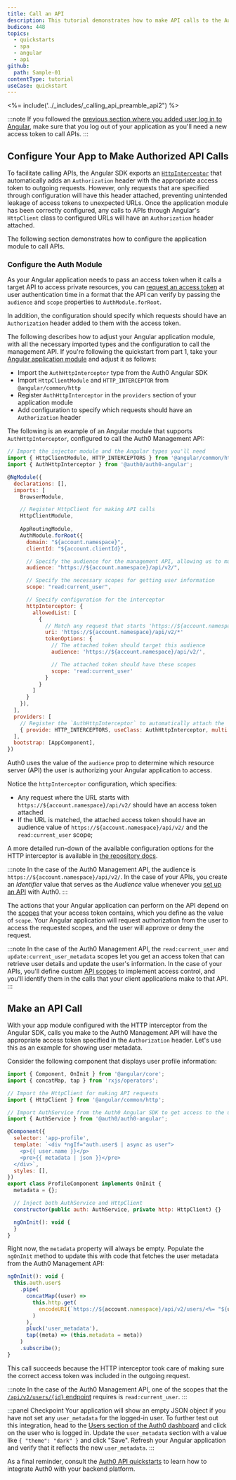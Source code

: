 ```yaml
---
title: Call an API
description: This tutorial demonstrates how to make API calls to the Auth0 Management API.
budicon: 448
topics:
  - quickstarts
  - spa
  - angular
  - api
github:
  path: Sample-01
contentType: tutorial
useCase: quickstart
---
```

<!-- markdownlint-disable MD002 MD034 MD041 -->

<%= include('../_includes/_calling_api_preamble_api2") %>

:::note
If you followed the [previous section where you added user log in to Angular](/quickstart/spa/angular-next#add-login-to-your-application), make sure that you log out of your application as you'll need a new access token to call APIs.
:::

## Configure Your App to Make Authorized API Calls

To facilitate calling APIs, the Angular SDK exports an [`HttpInterceptor`](https://angular.io/api/common/http/HttpInterceptor) that automatically adds an `Authorization` header with the appropriate access token to outgoing requests. However, only requests that are specified through configuration will have this header attached, preventing unintended leakage of access tokens to unexpected URLs. Once the application module has been correctly configured, any calls to APIs through Angular's `HttpClient` class to configured URLs will have an `Authorization` header attached.

The following section demonstrates how to configure the application module to call APIs.

### Configure the Auth Module

As your Angular application needs to pass an access token when it calls a target API to access private resources, you can [request an access token](https://auth0.com/docs/tokens/guides/get-access-tokens) at user authentication time in a format that the API can verify by passing the `audience` and `scope` properties to `AuthModule.forRoot`.

In addition, the configuration should specify which requests should have an `Authorization` header added to them with the access token.

The following describes how to adjust your Angular application module, with all the necessary imported types and the configuration to call the management API. If you're following the quickstart from part 1, take your [Angular application module](/quickstart/spa/angular-next/01-login#register-and-configure-the-authentication-module) and adjust it as follows:

* Import the `AuthHttpInterceptor` type from the Auth0 Angular SDK
* Import `HttpClientModule` and `HTTP_INTERCEPTOR` from `@angular/common/http`
* Register `AuthHttpInterceptor` in the `providers` section of your application module
* Add configuration to specify which requests should have an `Authorization` header

The following is an example of an Angular module that supports `AuthHttpInterceptor`, configured to call the Auth0 Management API:

```javascript
// Import the injector module and the Angular types you'll need
import { HttpClientModule, HTTP_INTERCEPTORS } from '@angular/common/http';
import { AuthHttpInterceptor } from '@auth0/auth0-angular';

@NgModule({
  declarations: [],
  imports: [
    BrowserModule,

    // Register HttpClient for making API calls
    HttpClientModule,
    
    AppRoutingModule,
    AuthModule.forRoot({
      domain: "${account.namespace}",
      clientId: "${account.clientId}",

      // Specify the audience for the management API, allowing us to make API calls
      audience: "https://${account.namespace}/api/v2/",

      // Specify the necessary scopes for getting user information
      scope: "read:current_user",

      // Specify configuration for the interceptor              
      httpInterceptor: {
        allowedList: [
          {
            // Match any request that starts 'https://${account.namespace}/api/v2/' (note the asterisk)
            uri: 'https://${account.namespace}/api/v2/*'
            tokenOptions: {
              // The attached token should target this audience
              audience: 'https://${account.namespace}/api/v2/',

              // The attached token should have these scopes
              scope: 'read:current_user'
            }
          }
        ]
      }
    }),
  ],
  providers: [
    // Register the `AuthHttpInterceptor` to automatically attach the 'Authorization' header
    { provide: HTTP_INTERCEPTORS, useClass: AuthHttpInterceptor, multi: true },
  ],
  bootstrap: [AppComponent],
})
```

Auth0 uses the value of the `audience` prop to determine which resource server (API) the user is authorizing your Angular application to access.

Notice the `httpInterceptor` configuration, which specifies:

* Any request where the URL starts with `https://${account.namespace}/api/v2/` should have an access token attached
* If the URL is matched, the attached access token should have an audience value of `https://${account.namespace}/api/v2/` and the `read:current_user` scope;

A more detailed run-down of the available configuration options for the HTTP interceptor is available in [the repository docs](https://github.com/auth0/auth0-angular#call-an-api).

:::note
In the case of the Auth0 Management API, the audience is `https://${account.namespace}/api/v2/`. In the case of your APIs, you create an _Identifier_ value that serves as the _Audience_ value whenever you [set up an API](https://auth0.com/docs/getting-started/set-up-api) with Auth0.
:::

The actions that your Angular application can perform on the API depend on the [scopes](https://auth0.com/docs/scopes/current) that your access token contains, which you define as the value of `scope`. Your Angular application will request authorization from the user to access the requested scopes, and the user will approve or deny the request.

:::note
In the case of the Auth0 Management API, the `read:current_user` and `update:current_user_metadata` scopes let you get an access token that can retrieve user details and update the user's information. In the case of your APIs, you'll define custom [API scopes](https://auth0.com/docs/scopes/current/api-scopes) to implement access control, and you'll identify them in the calls that your client applications make to that API.
:::

## Make an API Call

With your app module configured with the HTTP interceptor from the Angular SDK, calls you make to the Auth0 Management API will have the appropriate access token specified in the `Authorization` header. Let's use this as an example for showing user metadata.

Consider the following component that displays user profile information:

```js
import { Component, OnInit } from '@angular/core';
import { concatMap, tap } from 'rxjs/operators';

// Import the HttpClient for making API requests
import { HttpClient } from '@angular/common/http';

// Import AuthService from the Auth0 Angular SDK to get access to the user
import { AuthService } from '@auth0/auth0-angular';

@Component({
  selector: 'app-profile',
  template: `<div *ngIf="auth.user$ | async as user">
    <p>{{ user.name }}</p>
    <pre>{{ metadata | json }}</pre>
  </div>`,
  styles: [],
})
export class ProfileComponent implements OnInit {
  metadata = {};

  // Inject both AuthService and HttpClient
  constructor(public auth: AuthService, private http: HttpClient) {}

  ngOnInit(): void {
  }
}
```

Right now, the `metadata` property will always be empty. Populate the `ngOnInit` method to update this with code that fetches the user metadata from the Auth0 Management API:

```js
ngOnInit(): void {
  this.auth.user$
    .pipe(
      concatMap((user) =>
        this.http.get(
          encodeURI(`https://${account.namespace}/api/v2/users/<%= "${user.sub}" %>`)
        )
      ),
      pluck('user_metadata'),
      tap((meta) => (this.metadata = meta))
    )
    .subscribe();
}
```

This call succeeds because the HTTP interceptor took care of making sure the correct access token was included in the outgoing request.

:::note
In the case of the Auth0 Management API, one of the scopes that the [`/api/v2/users/{id}` endpoint](https://auth0.com/docs/api/management/v2#!/Users/get_users_by_id) requires is `read:current_user`.
:::

:::panel Checkpoint
Your application will show an empty JSON object if you have not set any `user_metadata` for the logged-in user. To further test out this integration, head to the [Users section of the Auth0 dashboard](https://manage.auth0.com/#/users) and click on the user who is logged in. Update the `user_metadata` section with a value like `{ "theme": "dark" }` and click "Save". Refresh your Angular application and verify that it reflects the new `user_metadata`. 
:::

As a final reminder, consult the [Auth0 API quickstarts](https://auth0.com/docs/quickstart/backend) to learn how to integrate Auth0 with your backend platform.

